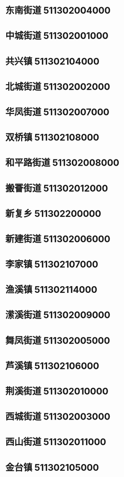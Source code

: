 # 东南街道 511302004000
# 中城街道 511302001000
# 共兴镇 511302104000
# 北城街道 511302002000
# 华凤街道 511302007000
# 双桥镇 511302108000
# 和平路街道 511302008000
# 搬罾街道 511302012000
# 新复乡 511302200000
# 新建街道 511302006000
# 李家镇 511302107000
# 渔溪镇 511302114000
# 潆溪街道 511302009000
# 舞凤街道 511302005000
# 芦溪镇 511302106000
# 荆溪街道 511302010000
# 西城街道 511302003000
# 西山街道 511302011000
# 金台镇 511302105000
